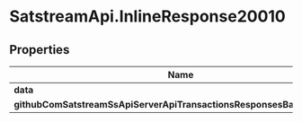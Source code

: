 # SatstreamApi.InlineResponse20010

## Properties
Name | Type | Description | Notes
------------ | ------------- | ------------- | -------------
**data** | [**ResponsesTxInfo**](ResponsesTxInfo.md) |  | [optional] 
**githubComSatstreamSsApiServerApiTransactionsResponsesBaseResponse** | [**GithubComSatstreamSsApiServerApiTransactionsResponsesBaseResponse**](GithubComSatstreamSsApiServerApiTransactionsResponsesBaseResponse.md) |  | [optional] 


